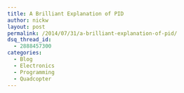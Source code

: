 ```yaml
---
title: A Brilliant Explanation of PID
author: nickw
layout: post
permalink: /2014/07/31/a-brilliant-explanation-of-pid/
dsq_thread_id:
  - 2888457300
categories:
  - Blog
  - Electronics
  - Programming
  - Quadcopter
---
```

